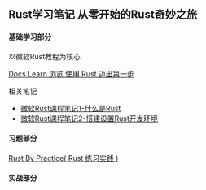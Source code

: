 ## Rust学习笔记 从零开始的Rust奇妙之旅

#### 基础学习部分

以微软Rust教程为核心

[Docs Learn 浏览 使用 Rust 迈出第一步](https://docs.microsoft.com/zh-cn/learn/paths/rust-first-steps/)

相关笔记

- [微软Rust课程笔记1-什么是Rust](https://blog.huruwo.top/2022/03/15/%E5%BE%AE%E8%BD%AFRust%E8%AF%BE%E7%A8%8B%E7%AC%94%E8%AE%B01-%E4%BB%80%E4%B9%88%E6%98%AFRust/)
- [微软Rust课程笔记2-搭建设置Rust开发环境](https://blog.huruwo.top/2022/03/15/%E5%BE%AE%E8%BD%AFRust%E8%AF%BE%E7%A8%8B%E7%AC%94%E8%AE%B02-%E6%90%AD%E5%BB%BA%E8%AE%BE%E7%BD%AERust%E5%BC%80%E5%8F%91%E7%8E%AF%E5%A2%83/)


#### 习题部分

[Rust By Practice( Rust 练习实践 )](https://zh.practice.rs/why-exercise.html)

#### 实战部分

